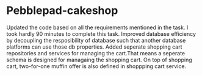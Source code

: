 # Pebblepad-cakeshop
Updated the code based on all the requirements mentioned in the task. I took hardly 90 minutes to complete this task.
Improved database efficiency by decoupling the resposibility of database such that another database platforms can use those db properties.
Added seperate shopping cart repositories and services for managing the cart.That means a seperate schema is designed for managaing the shopping cart.
On top of shopping cart, two-for-one muffin offer is also defined in shoppping cart service.
